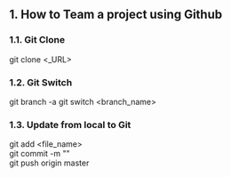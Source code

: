 ## 1. How to Team a project using Github
### 1.1. Git Clone
git clone <_URL>  
### 1.2. Git Switch
git branch -a
git switch <branch_name>
### 1.3. Update from local to Git
git add <file_name>  
git commit -m "<your commit name>"  
git push origin master  









